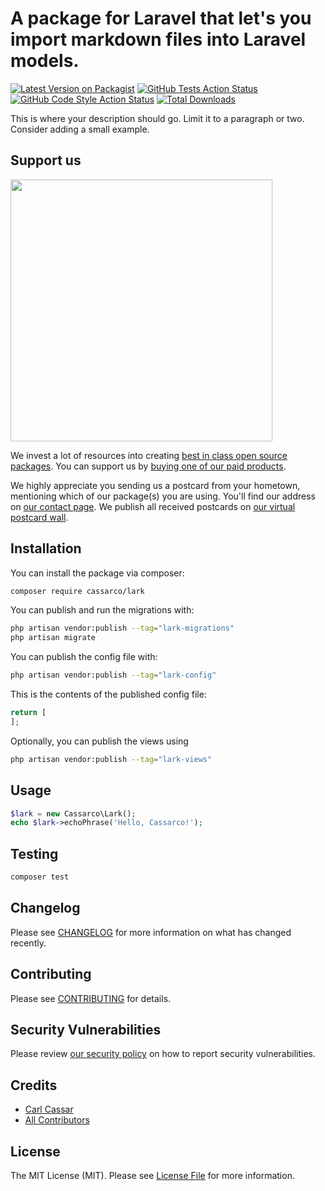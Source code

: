 # A package for Laravel that let's you import markdown files into Laravel models.

[![Latest Version on Packagist](https://img.shields.io/packagist/v/cassarco/lark.svg?style=flat-square)](https://packagist.org/packages/cassarco/lark)
[![GitHub Tests Action Status](https://img.shields.io/github/actions/workflow/status/cassarco/lark/run-tests.yml?branch=main&label=tests&style=flat-square)](https://github.com/cassarco/lark/actions?query=workflow%3Arun-tests+branch%3Amain)
[![GitHub Code Style Action Status](https://img.shields.io/github/actions/workflow/status/cassarco/lark/fix-php-code-style-issues.yml?branch=main&label=code%20style&style=flat-square)](https://github.com/cassarco/lark/actions?query=workflow%3A"Fix+PHP+code+style+issues"+branch%3Amain)
[![Total Downloads](https://img.shields.io/packagist/dt/cassarco/lark.svg?style=flat-square)](https://packagist.org/packages/cassarco/lark)

This is where your description should go. Limit it to a paragraph or two. Consider adding a small example.

## Support us

[<img src="https://github-ads.s3.eu-central-1.amazonaws.com/lark.jpg?t=1" width="419px" />](https://spatie.be/github-ad-click/lark)

We invest a lot of resources into creating [best in class open source packages](https://spatie.be/open-source). You can support us by [buying one of our paid products](https://spatie.be/open-source/support-us).

We highly appreciate you sending us a postcard from your hometown, mentioning which of our package(s) you are using. You'll find our address on [our contact page](https://spatie.be/about-us). We publish all received postcards on [our virtual postcard wall](https://spatie.be/open-source/postcards).

## Installation

You can install the package via composer:

```bash
composer require cassarco/lark
```

You can publish and run the migrations with:

```bash
php artisan vendor:publish --tag="lark-migrations"
php artisan migrate
```

You can publish the config file with:

```bash
php artisan vendor:publish --tag="lark-config"
```

This is the contents of the published config file:

```php
return [
];
```

Optionally, you can publish the views using

```bash
php artisan vendor:publish --tag="lark-views"
```

## Usage

```php
$lark = new Cassarco\Lark();
echo $lark->echoPhrase('Hello, Cassarco!');
```

## Testing

```bash
composer test
```

## Changelog

Please see [CHANGELOG](CHANGELOG.md) for more information on what has changed recently.

## Contributing

Please see [CONTRIBUTING](CONTRIBUTING.md) for details.

## Security Vulnerabilities

Please review [our security policy](../../security/policy) on how to report security vulnerabilities.

## Credits

- [Carl Cassar](https://github.com/cassarco)
- [All Contributors](../../contributors)

## License

The MIT License (MIT). Please see [License File](LICENSE.md) for more information.
